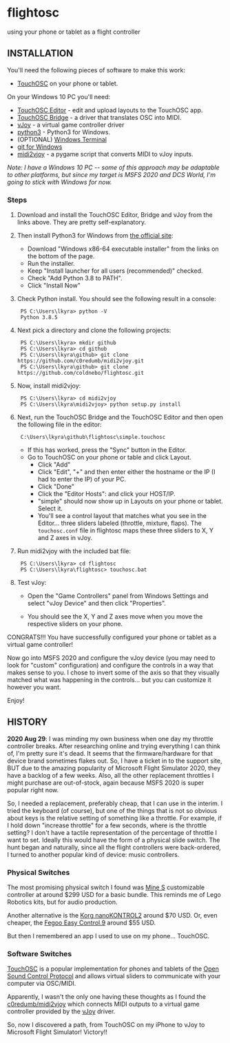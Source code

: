 # flightosc
using your phone or tablet as a flight controller


## INSTALLATION

You'll need the following pieces of software to make this work:

* [TouchOSC](https://hexler.net/products/touchosc) on your phone or tablet.

On your Windows 10 PC you'll need:

* [TouchOSC Editor](https://hexler.net/products/touchosc#downloads) - edit and upload layouts to the TouchOSC app.
* [TouchOSC Bridge](https://hexler.net/products/touchosc#downloads) - a driver that translates OSC into MIDI.
* [vJoy](http://vjoystick.sourceforge.net/site/) - a virtual game controller driver
* [python3](https://www.python.org/downloads/release/python-385/) - Python3 for Windows.
* (OPTIONAL) [Windows Terminal](https://www.microsoft.com/en-us/p/windows-terminal/9n0dx20hk701?activetab=pivot:overviewtab)
* [git for Windows](https://gitforwindows.org/)
* [midi2vjoy](https://github.com/c0redumb/midi2vjoy) - a pygame script that converts MIDI to vJoy inputs.


_Note: I have a Windows 10 PC -- some of this approach may be adaptable to other platforms, but since my target is MSFS 2020 and DCS World, I'm going to stick with Windows for now._


### Steps

1. Download and install the TouchOSC Editor, Bridge and vJoy from the links above. They are pretty self-explanatory.

2. Then install Python3 for Windows from [the official site](https://www.python.org/downloads/release/python-385/):

	* Download "Windows x86-64 executable installer" from the links on the bottom of the page.
	* Run the installer.
	* Keep "Install launcher for all users (recommended)" checked.
	* Check "Add Python 3.8 to PATH".
	* Click "Install Now"

3. Check Python install.  You should see the following result in a console:
		
		PS C:\Users\lkyra> python -V
		Python 3.8.5

4. Next pick a directory and clone the following projects:

		PS C:\Users\lkyra> mkdir github
		PS C:\Users\lkyra> cd github
		PS C:\Users\lkyra\github> git clone https://github.com/c0redumb/midi2vjoy.git
		PS C:\Users\lkyra\github> git clone https://github.com/coldnebo/flightosc.git

5. Now, install midi2vjoy:

		PS C:\Users\lkyra> cd midi2vjoy
		PS C:\Users\lkyra\midi2vjoy> python setup.py install		

6. Next, run the TouchOSC Bridge and the TouchOSC Editor and then open the following file in the editor:

		C:\Users\lkyra\github\flightosc\simple.touchosc

   * If this has worked, press the "Sync" button in the Editor.
   * Go to TouchOSC on your phone or table and click Layout.
     * Click "Add"
     * Click "Edit", "+" and then enter either the hostname or the IP (I had to enter the IP) of your PC.
     * Click "Done"
     * Click the "Editor Hosts": and click your HOST/IP.
     * "simple" should now show up in Layouts on your phone or tablet. Select it.
     * You'll see a control layout that matches what you see in the Editor... three sliders labeled (throttle, mixture, flaps).  The `touchosc.conf` file in flightosc maps these three sliders to X, Y and Z axes in vJoy.

7. Run midi2vjoy with the included bat file:

		PS C:\Users\lkyra> cd flightosc
		PS C:\Users\lkyra\flightosc> touchosc.bat

8. Test vJoy:

	* Open the "Game Controllers" panel from Windows Settings and select "vJoy Device" and then click "Properties".

	* You should see the X, Y and Z axes move when you move the respective sliders on your phone.

CONGRATS!!! You have successfully configured your phone or tablet as a virtual game controller!

Now go into MSFS 2020 and configure the vJoy device (you may need to look for "custom" configuration) and configure the controls in a way that makes sense to you.  I chose to invert some of the axis so that they visually matched what was happening in the controls... but you can customize it however you want.

Enjoy!


## HISTORY

**2020 Aug 29**: I was minding my own business when one day my throttle controller breaks.  After researching online and trying everything I can think of, I'm pretty sure it's dead. It seems that the firmware/hardware for that device brand sometimes flakes out. So, I have a ticket in to the support site, BUT due to the amazing popularity of Microsoft Flight Simulator 2020, they have a backlog of a few weeks. Also, all the other replacement throttles I might purchase are out-of-stock, again because MSFS 2020 is super popular right now.

So, I needed a replacement, preferably cheap, that I can use in the interim.  I tried the keyboard (of course), but one of the things that is not so obvious about keys is the relative setting of something like a throttle.  For example, if I hold down "increase throttle" for a few seconds, where is the throttle setting?  I don't have a tactile representation of the percentage of throttle I want to set.  Ideally this would have the form of a physical slide switch.  The hunt began and naturally, since all the flight controllers were back-ordered, I turned to another popular kind of device: music controllers.

### Physical Switches

The most promising physical switch I found was [Mine S](https://special-waves.com/) customizable controller at around $299 USD for a basic bundle. This reminds me of Lego Robotics kits, but for audio production. 

Another alternative is the [Korg nanoKONTROL2](https://www.korg.com/us/products/computergear/nanokontrol2/) around $70 USD.  Or, even cheaper, the [Fegoo Easy Control.9](https://www.amazon.com/Fegoo-Control-9-Portable-Slim-Line-Controller/dp/B08CT918Z6/) around $55 USD.

But then I remembered an app I used to use on my phone... TouchOSC.

### Software Switches

[TouchOSC](https://hexler.net/products/touchosc) is a popular implementation for phones and tablets of the [Open Sound Control Protocol](http://opensoundcontrol.org/) and allows virtual sliders to communicate with your computer via OSC/MIDI.

Apparently, I wasn't the only one having these thoughts as I found the [c0redumb/midi2vjoy](https://github.com/c0redumb/midi2vjoy) which connects MIDI outputs to a virtual game controller provided by the [vJoy](http://vjoystick.sourceforge.net/site/) driver.

So, now I discovered a path, from TouchOSC on my iPhone to vJoy to Microsoft Flight Simulator! Victory!!
